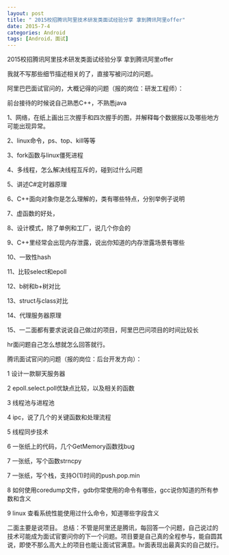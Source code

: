 ```yaml
---
layout: post
title: " 2015校招腾讯阿里技术研发类面试经验分享 拿到腾讯阿里offer"
date: 2015-7-4
categories: Android
tags: [Android，面试]
---
```


2015校招腾讯阿里技术研发类面试经验分享 拿到腾讯阿里offer

<!-- more -->
我就不写那些细节描述相关的了，直接写被问过的问题。


阿里巴巴面试官问的，大概记得的问题（报的岗位：研发工程师）：

前台接待的时候说自己熟悉C++，不熟悉java

1、网络，在纸上画出三次握手和四次握手的图，并解释每个数据报以及哪些地方可能出现异常。

2、linux命令，ps、top、kill等等

3、fork函数与linux僵死进程

4、多线程，怎么解决线程互斥的，碰到过什么问题

5、讲述C#定时器原理

6、C++面向对象你是怎么理解的，类有哪些特点，分别举例子说明

7、虚函数的好处，

8、设计模式，除了单例和工厂，说几个你会的

9、C++里经常会出现内存泄露，说出你知道的内存泄露场景有哪些

10、一致性hash

11、比较select和epoll

12、b树和b+树对比

13、struct与class对比

14、代理服务器原理

15、一二面都有要求说说自己做过的项目，阿里巴巴问项目的时间比较长

hr面问题自己怎么想就怎么回答就行。

腾讯面试官问的问题（报的岗位：后台开发方向）：

1 设计一款聊天服务器

2 epoll.select.poll优缺点比较，以及相关的函数

3 线程池与进程池

4 ipc，说了几个的关键函数和处理流程

5 线程同步技术

6 一张纸上的代码，几个GetMemory函数找bug

7 一张纸，写个函数strncpy

7 一张纸，写个栈，支持O(1)时间的push.pop.min

8 如何使用coredump文件，gdb你常使用的命令有哪些，gcc说你知道的所有参数和含义

9 linux 查看系统性能使用过什么命令，知道哪些字段含义

二面主要是说项目。
总结：不管是阿里还是腾讯，每回答一个问题，自己说过的技术可能成为面试官要问你的下一个问题。项目要是自己真的全程参与，能自圆其说，即使不那么高大上的项目也能让面试官满意。hr面表现出最真实的自己就行。